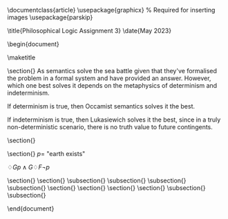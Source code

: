 \documentclass{article}
\usepackage{graphicx} % Required for inserting images
\usepackage{parskip}

\title{Philosophical Logic Assignment 3}
\date{May 2023}

\begin{document}

\maketitle

\section{}
As semantics solve the sea battle given that they've formalised the problem in a formal system and have provided an answer. However, which one best solves it depends on the metaphysics of determinism and indeterminism. 

If determinism is true, then Occamist semantics solves it the best. 

If indeterminism is true, then Lukasiewich solves it the best, since in a truly non-deterministic scenario, there is no truth value to future contingents.


\section{}



\section{}
$p =$ "earth exists"

$\diamondsuit Gp \wedge G\diamondsuit F\neg p$



\section{}
\section{}
\subsection{}
\subsection{}
\subsection{}
\subsection{}
\section{}
\section{}
\section{}
\section{}
\subsection{}
\subsection{}

\end{document}

